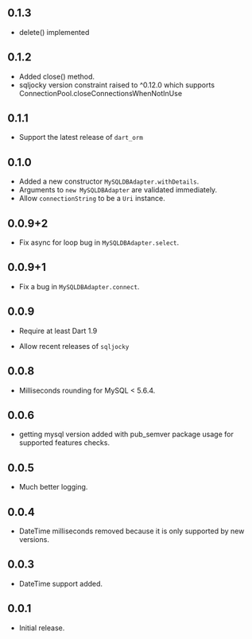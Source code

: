 ## 0.1.3

- delete() implemented

## 0.1.2

- Added close() method.
- sqljocky version constraint raised to ^0.12.0 which supports ConnectionPool.closeConnectionsWhenNotInUse

## 0.1.1

- Support the latest release of `dart_orm`

## 0.1.0

- Added a new constructor `MySQLDBAdapter.withDetails`.
- Arguments to `new MySQLDBAdapter` are validated immediately.
- Allow `connectionString` to be a `Uri` instance.

## 0.0.9+2

- Fix async for loop bug in `MySQLDBAdapter.select`.

## 0.0.9+1

- Fix a bug in `MySQLDBAdapter.connect`.

## 0.0.9

- Require at least Dart 1.9

- Allow recent releases of `sqljocky`

## 0.0.8

- Milliseconds rounding for MySQL < 5.6.4.

## 0.0.6

- getting mysql version added with
  pub_semver package usage for supported features checks.

## 0.0.5

- Much better logging.

## 0.0.4

- DateTime milliseconds removed because it is only supported by new versions.

## 0.0.3

- DateTime support added.

## 0.0.1

- Initial release.
